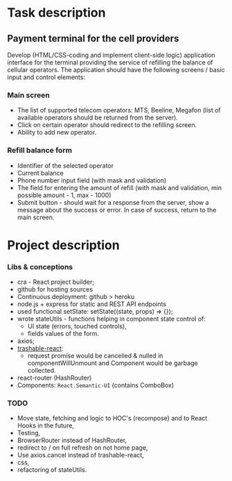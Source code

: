 # Task description

## Payment terminal for the cell providers

Develop (HTML/CSS-coding and implement client-side logic) application interface for the terminal providing the service of refilling the balance of cellular operators. The application should have the following screens / basic input and control elements:

### Main screen

- The list of supported telecom operators: MTS, Beeline, Megafon (list of available operators should be returned from the server).
- Click on certain operator should redirect to the refilling screen.
- Ability to add new operator.

### Refill balance form

- Identifier of the selected operator
- Current balance
- Phone number input field (with mask and validation)
- The field for entering the amount of refill (with mask and validation, min possible amount - 1, max - 1000)
- Submit button - should wait for a response from the server, show a message about the success or error. In case of success, return to the main screen.

# Project description

### Libs & conceptions
- cra - React project builder;
- github for hosting sources
- Continuous deployment: github > heroku
- node.js + express for static and REST API endpoints
- used functional setState: setState((state, props) => {});
- wrote stateUtils - functions helping in component state control of:
  - UI state (errors, touched controls),
  - fields values of the form.
- axios;
- [trashable-react](https://github.com/hjylewis/trashable-react):
  - request promise would be cancelled & nulled in componentWillUnmount and Component would be garbage collected.
- react-router (HashRouter)
- Components: `React.Semantic-UI` (contains ComboBox)

### TODO
- Move state, fetching and logic to HOC's (recompose) and to React Hooks in the future,
- Testing,
- BrowserRouter instead of HashRouter,
- redirect to / on full refresh on not home page,
- Use axios.cancel instead of trashable-react,
- css,
- refactoring of stateUtils.
